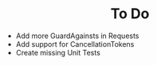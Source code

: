 <h1 align="center">To Do</h1>

- Add more GuardAgainsts in Requests
- Add support for CancellationTokens
- Create missing Unit Tests